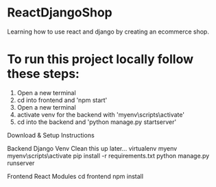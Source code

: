 # ReactDjangoShop
Learning how to use react and django by creating an ecommerce shop.

# To run this project locally follow these steps:
<ol>
<li>Open a new terminal</li>
<li>cd into frontend and 'npm start'</li>
<li>Open a new terminal</li>
<li>activate venv for the backend with 'myenv\scripts\activate'</li>
<li>cd into the backend and 'python manage.py startserver'</li>
</ol>

Download & Setup Instructions

Backend Django Venv
Clean this up later...
virtualenv myenv
myenv\scripts\activate
pip install -r requirements.txt
python manage.py runserver

Frontend React Modules
cd frontend
npm install